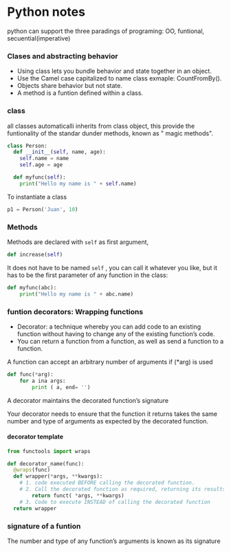 # Python notes 

python can support the three paradings of programing: OO, funtional, secuential(imperative)

### Clases and abstracting behavior 

- Using class lets you bundle behavior and state together in an object.
- Use the Camel case capitalized to name class exmaple: CountFromBy().
- Objects share behavior but not state. 
- A method is a funtion defined within a class. 

### class 
all classes automaticalli inherits from class object, 
this provide the funtionality of the standar dunder methods, known as " magic methods".

```python
class Person:
  def __init__(self, name, age):
    self.name = name
    self.age = age

  def myfunc(self):
    print("Hello my name is " + self.name)
```

To instantiate a class 
```python
p1 = Person('Juan', 10)
```

### Methods 

Methods are declared with `self` as first argument, 

```python
def increase(self)

```

It does not have to be named `self` , you can call it whatever you like, but it has to be the first parameter of any function in the class:

```python
def myfunc(abc):
    print("Hello my name is " + abc.name)
```

### funtion decorators: Wrapping functions 

* Decorator: a technique whereby you can add code to an existing function without having to change any of the existing function’s code.
* You can return a function from a function, as well as send a function to a function.

A function can accept an arbitrary number of arguments if (*arg) is used 

```python
def func(*arg):
    for a ina args:
        print ( a, end= '')
```

A decorator maintains the decorated function’s signature

Your decorator needs to ensure that the function it returns takes the same number and type of arguments as expected by the decorated function.

#### decorator template 

```python 
from functools import wraps

def decorator_name(func):
  @wraps(func)
  def wrapper(*args, **kwargs):
    # 1. code executed BEFORE calling the decorated function.
    # 2. Call the decorated function as required, returning its results if needed.
        return funct( *args, **kwargs)
    # 3. Code to execute INSTEAD of calling the decorated function 
  return wrapper
```




### signature of a funtion
The number and type of any function’s arguments is known as its signature





